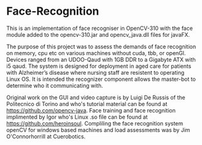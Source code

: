 # Face-Recognition
This is an implementation of face recogniser in OpenCV-310 with the face module added to the opencv-310.jar and opencv_java.dll files for javaFX.

The purpose of this project was to assess the demands of face recognition on memory, cpu etc on various machines without cuda, tbb, or openGl. Devices ranged from an UDOO-Qaud with 1GB DDR to a Gigabyte ATX with i5 qaud. The system is designed for deployment in aged care for patients with Alzheimer’s disease where nursing staff are resistent to operating Linux OS. It is intended the recognizer component allows the master-bot to determine who it communicating with.  

Original work on the GUI and video capture is by Luigi De Russis of the Politecnico di Torino and who's tutorial material can be found at https://github.com/opencv-java. Face training and face recognition implimented by Igor who's Linux .so file can be found at https://github.com/heroinsoul. Compliling the face recognition system openCV for windows based machines and load assessments was by Jim O'Connorhorrill at Cuerobotics.  
